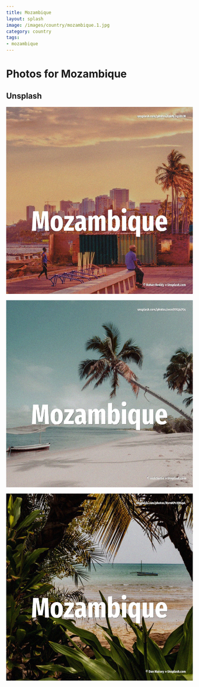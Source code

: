 ```yaml
---
title: Mozambique
layout: splash
image: /images/country/mozambique.1.jpg
category: country
tags:
- mozambique
---
```

# Photos for Mozambique

## Unsplash

![Mozambique](/images/country/mozambique.1.jpg)

![Mozambique](/images/country/mozambique.2.jpg)

![Mozambique](/images/country/mozambique.3.jpg)